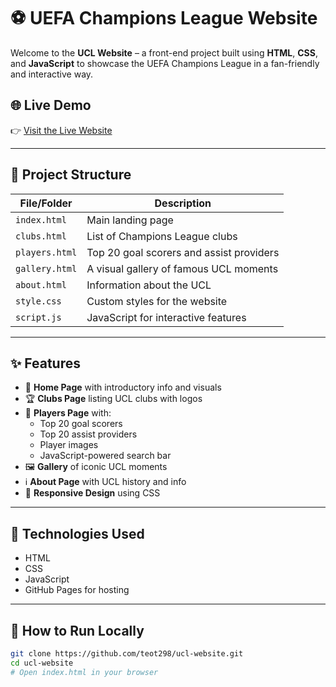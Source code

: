 # ⚽ UEFA Champions League Website

Welcome to the **UCL Website** – a front-end project built using **HTML**, **CSS**, and **JavaScript** to showcase the UEFA Champions League in a fan-friendly and interactive way.


## 🌐 Live Demo

👉 [Visit the Live Website](https://teot298.github.io/ucl-website/)

---

## 📁 Project Structure

| File/Folder     | Description                                      |
|------------------|--------------------------------------------------|
| `index.html`     | Main landing page                                |
| `clubs.html`     | List of Champions League clubs                   |
| `players.html`   | Top 20 goal scorers and assist providers         |
| `gallery.html`   | A visual gallery of famous UCL moments           |
| `about.html`     | Information about the UCL                        |
| `style.css`      | Custom styles for the website                    |
| `script.js`      | JavaScript for interactive features              |

---

## ✨ Features

- 🎯 **Home Page** with introductory info and visuals
- 🏆 **Clubs Page** listing UCL clubs with logos
- 👟 **Players Page** with:
  - Top 20 goal scorers
  - Top 20 assist providers
  - Player images
  - JavaScript-powered search bar
- 🖼️ **Gallery** of iconic UCL moments
- ℹ️ **About Page** with UCL history and info
- 📱 **Responsive Design** using CSS

---

## 🔧 Technologies Used

- HTML
- CSS
- JavaScript 
- GitHub Pages for hosting

---

## 🚀 How to Run Locally

```bash
git clone https://github.com/teot298/ucl-website.git
cd ucl-website
# Open index.html in your browser
